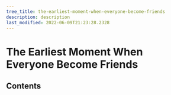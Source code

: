 ```yaml
---
tree_title: the-earliest-moment-when-everyone-become-friends
description: description
last_modified: 2022-06-09T21:23:28.2328
---
```


# The Earliest Moment When Everyone Become Friends

## Contents
